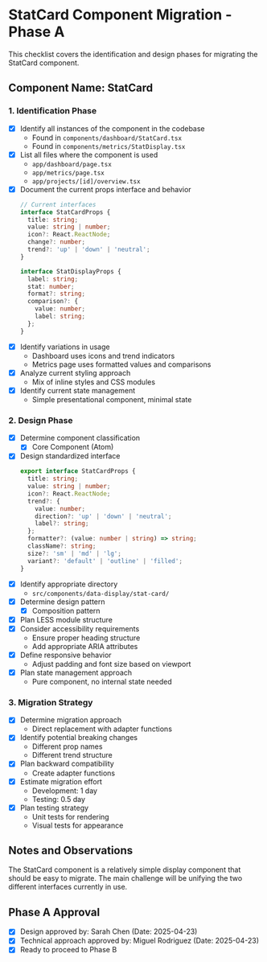 # StatCard Component Migration - Phase A

This checklist covers the identification and design phases for migrating the StatCard component.

## Component Name: StatCard

### 1. Identification Phase

- [x] Identify all instances of the component in the codebase
  - Found in `components/dashboard/StatCard.tsx`
  - Found in `components/metrics/StatDisplay.tsx`
- [x] List all files where the component is used
  - `app/dashboard/page.tsx`
  - `app/metrics/page.tsx`
  - `app/projects/[id]/overview.tsx`
- [x] Document the current props interface and behavior
  ```typescript
  // Current interfaces
  interface StatCardProps {
    title: string;
    value: string | number;
    icon?: React.ReactNode;
    change?: number;
    trend?: 'up' | 'down' | 'neutral';
  }
  
  interface StatDisplayProps {
    label: string;
    stat: number;
    format?: string;
    comparison?: {
      value: number;
      label: string;
    };
  }
  ```
- [x] Identify variations in usage
  - Dashboard uses icons and trend indicators
  - Metrics page uses formatted values and comparisons
- [x] Analyze current styling approach
  - Mix of inline styles and CSS modules
- [x] Identify current state management
  - Simple presentational component, minimal state

### 2. Design Phase

- [x] Determine component classification
  - [x] Core Component (Atom)
- [x] Design standardized interface
  ```typescript
  export interface StatCardProps {
    title: string;
    value: string | number;
    icon?: React.ReactNode;
    trend?: {
      value: number;
      direction?: 'up' | 'down' | 'neutral';
      label?: string;
    };
    formatter?: (value: number | string) => string;
    className?: string;
    size?: 'sm' | 'md' | 'lg';
    variant?: 'default' | 'outline' | 'filled';
  }
  ```
- [x] Identify appropriate directory
  - `src/components/data-display/stat-card/`
- [x] Determine design pattern
  - [x] Composition pattern
- [x] Plan LESS module structure
- [x] Consider accessibility requirements
  - Ensure proper heading structure
  - Add appropriate ARIA attributes
- [x] Define responsive behavior
  - Adjust padding and font size based on viewport
- [x] Plan state management approach
  - Pure component, no internal state needed

### 3. Migration Strategy

- [x] Determine migration approach
  - Direct replacement with adapter functions
- [x] Identify potential breaking changes
  - Different prop names
  - Different trend structure
- [x] Plan backward compatibility
  - Create adapter functions
- [x] Estimate migration effort
  - Development: 1 day
  - Testing: 0.5 day
- [x] Plan testing strategy
  - Unit tests for rendering
  - Visual tests for appearance

## Notes and Observations

The StatCard component is a relatively simple display component that should be easy to migrate. The main challenge will be unifying the two different interfaces currently in use.

## Phase A Approval

- [x] Design approved by: Sarah Chen (Date: 2025-04-23)
- [x] Technical approach approved by: Miguel Rodriguez (Date: 2025-04-23)
- [x] Ready to proceed to Phase B